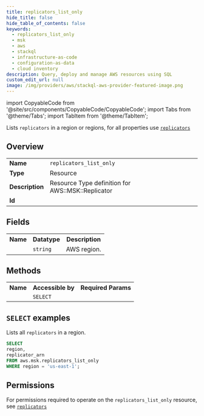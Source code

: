 ```yaml
---
title: replicators_list_only
hide_title: false
hide_table_of_contents: false
keywords:
  - replicators_list_only
  - msk
  - aws
  - stackql
  - infrastructure-as-code
  - configuration-as-data
  - cloud inventory
description: Query, deploy and manage AWS resources using SQL
custom_edit_url: null
image: /img/providers/aws/stackql-aws-provider-featured-image.png
---
```


import CopyableCode from '@site/src/components/CopyableCode/CopyableCode';
import Tabs from '@theme/Tabs';
import TabItem from '@theme/TabItem';

Lists <code>replicators</code> in a region or regions, for all properties use <a href="/providers/aws/serviceName/replicators/"><code>replicators</code></a>

## Overview
<table><tbody>
<tr><td><b>Name</b></td><td><code>replicators_list_only</code></td></tr>
<tr><td><b>Type</b></td><td>Resource</td></tr>
<tr><td><b>Description</b></td><td>Resource Type definition for AWS::MSK::Replicator</td></tr>
<tr><td><b>Id</b></td><td><CopyableCode code="aws.msk.replicators_list_only" /></td></tr>
</tbody></table>

## Fields
<table><tbody><tr><th>Name</th><th>Datatype</th><th>Description</th></tr><tr><td><CopyableCode code="region" /></td><td><code>string</code></td><td>AWS region.</td></tr>
</tbody></table>

## Methods

<table><tbody>
  <tr>
    <th>Name</th>
    <th>Accessible by</th>
    <th>Required Params</th>
  </tr>
  <tr>
    <td><CopyableCode code="list_resources" /></td>
    <td><code>SELECT</code></td>
    <td><CopyableCode code="region" /></td>
  </tr>
</tbody></table>

## `SELECT` examples
Lists all <code>replicators</code> in a region.
```sql
SELECT
region,
replicator_arn
FROM aws.msk.replicators_list_only
WHERE region = 'us-east-1';
```


## Permissions

For permissions required to operate on the <code>replicators_list_only</code> resource, see <a href="/providers/aws/msk/replicators/#permissions"><code>replicators</code></a>

